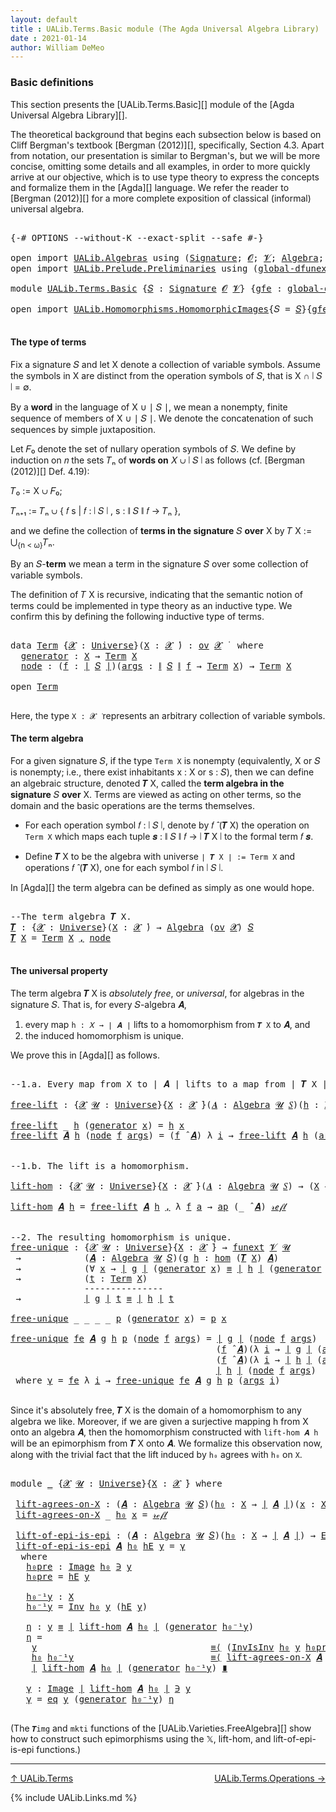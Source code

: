```yaml
---
layout: default
title : UALib.Terms.Basic module (The Agda Universal Algebra Library)
date : 2021-01-14
author: William DeMeo
---
```


### <a id="basic-definitions">Basic definitions</a>

This section presents the [UALib.Terms.Basic][] module of the [Agda Universal Algebra Library][].

The theoretical background that begins each subsection below is based on Cliff Bergman's textbook [Bergman (2012)][], specifically, Section 4.3.  Apart from notation, our presentation is similar to Bergman's, but we will be more concise, omitting some details and all examples, in order to more quickly arrive at our objective, which is to use type theory to express the concepts and formalize them in the [Agda][] language.  We refer the reader to [Bergman (2012)][] for a more complete exposition of classical (informal) universal algebra.

<pre class="Agda">

<a id="845" class="Symbol">{-#</a> <a id="849" class="Keyword">OPTIONS</a> <a id="857" class="Pragma">--without-K</a> <a id="869" class="Pragma">--exact-split</a> <a id="883" class="Pragma">--safe</a> <a id="890" class="Symbol">#-}</a>

<a id="895" class="Keyword">open</a> <a id="900" class="Keyword">import</a> <a id="907" href="UALib.Algebras.html" class="Module">UALib.Algebras</a> <a id="922" class="Keyword">using</a> <a id="928" class="Symbol">(</a><a id="929" href="UALib.Algebras.Signatures.html#1385" class="Function">Signature</a><a id="938" class="Symbol">;</a> <a id="940" href="universes.html#613" class="Generalizable">𝓞</a><a id="941" class="Symbol">;</a> <a id="943" href="universes.html#617" class="Generalizable">𝓥</a><a id="944" class="Symbol">;</a> <a id="946" href="UALib.Algebras.Algebras.html#781" class="Function">Algebra</a><a id="953" class="Symbol">;</a> <a id="955" href="UALib.Algebras.Algebras.html#3482" class="Function Operator">_↠_</a><a id="958" class="Symbol">)</a>
<a id="960" class="Keyword">open</a> <a id="965" class="Keyword">import</a> <a id="972" href="UALib.Prelude.Preliminaries.html" class="Module">UALib.Prelude.Preliminaries</a> <a id="1000" class="Keyword">using</a> <a id="1006" class="Symbol">(</a><a id="1007" href="MGS-Subsingleton-Theorems.html#3468" class="Function">global-dfunext</a><a id="1021" class="Symbol">;</a> <a id="1023" href="universes.html#551" class="Postulate">Universe</a><a id="1031" class="Symbol">;</a> <a id="1033" href="universes.html#758" class="Function Operator">_̇</a><a id="1035" class="Symbol">)</a>

<a id="1038" class="Keyword">module</a> <a id="1045" href="UALib.Terms.Basic.html" class="Module">UALib.Terms.Basic</a> <a id="1063" class="Symbol">{</a><a id="1064" href="UALib.Terms.Basic.html#1064" class="Bound">𝑆</a> <a id="1066" class="Symbol">:</a> <a id="1068" href="UALib.Algebras.Signatures.html#1385" class="Function">Signature</a> <a id="1078" href="universes.html#613" class="Generalizable">𝓞</a> <a id="1080" href="universes.html#617" class="Generalizable">𝓥</a><a id="1081" class="Symbol">}</a> <a id="1083" class="Symbol">{</a><a id="1084" href="UALib.Terms.Basic.html#1084" class="Bound">gfe</a> <a id="1088" class="Symbol">:</a> <a id="1090" href="MGS-Subsingleton-Theorems.html#3468" class="Function">global-dfunext</a><a id="1104" class="Symbol">}</a> <a id="1106" class="Keyword">where</a>

<a id="1113" class="Keyword">open</a> <a id="1118" class="Keyword">import</a> <a id="1125" href="UALib.Homomorphisms.HomomorphicImages.html" class="Module">UALib.Homomorphisms.HomomorphicImages</a><a id="1162" class="Symbol">{</a><a id="1163" class="Argument">𝑆</a> <a id="1165" class="Symbol">=</a> <a id="1167" href="UALib.Terms.Basic.html#1064" class="Bound">𝑆</a><a id="1168" class="Symbol">}{</a><a id="1170" href="UALib.Terms.Basic.html#1084" class="Bound">gfe</a><a id="1173" class="Symbol">}</a> <a id="1175" class="Keyword">hiding</a> <a id="1182" class="Symbol">(</a>Universe<a id="1191" class="Symbol">;</a> _̇<a id="1195" class="Symbol">;</a> Algebra<a id="1204" class="Symbol">)</a> <a id="1206" class="Keyword">public</a>

</pre>

#### <a id="the-type-of-terms">The type of terms</a>

Fix a signature 𝑆 and let X denote a collection of variable symbols. Assume the symbols in X are distinct from the operation symbols of 𝑆, that is X ∩ ∣ 𝑆 ∣ = ∅.

By a **word** in the language of X ∪ ∣ 𝑆 ∣, we mean a nonempty, finite sequence of members of X ∪ ∣ 𝑆 ∣. We denote the concatenation of such sequences by simple juxtaposition.

Let 𝐹₀ denote the set of nullary operation symbols of 𝑆. We define by induction on 𝑛 the sets 𝑇ₙ of **words on** 𝑋 ∪ ∣ 𝑆 ∣ as follows (cf. [Bergman (2012)][] Def. 4.19):

𝑇₀ := X ∪ 𝐹₀;

𝑇ₙ₊₁ := 𝑇ₙ ∪ { 𝑓 s |  𝑓 : ∣ 𝑆 ∣ ,  s : ∥ 𝑆 ∥ 𝑓 → 𝑇ₙ },

and we define the collection of **terms in the signature** 𝑆 **over** X by 𝑇 X := ⋃<sub>{n < ω}</sub>𝑇ₙ.

By an 𝑆-**term** we mean a term in the signature 𝑆 over some collection of variable symbols.

The definition of 𝑇 X is recursive, indicating that the semantic notion of terms could be implemented in type theory as an inductive type. We confirm this by defining the following inductive type of terms.

<pre class="Agda">

<a id="2283" class="Keyword">data</a> <a id="Term"></a><a id="2288" href="UALib.Terms.Basic.html#2288" class="Datatype">Term</a> <a id="2293" class="Symbol">{</a><a id="2294" href="UALib.Terms.Basic.html#2294" class="Bound">𝓧</a> <a id="2296" class="Symbol">:</a> <a id="2298" href="universes.html#551" class="Postulate">Universe</a><a id="2306" class="Symbol">}(</a><a id="2308" href="UALib.Terms.Basic.html#2308" class="Bound">X</a> <a id="2310" class="Symbol">:</a> <a id="2312" href="UALib.Terms.Basic.html#2294" class="Bound">𝓧</a> <a id="2314" href="universes.html#758" class="Function Operator">̇</a><a id="2315" class="Symbol">)</a> <a id="2317" class="Symbol">:</a> <a id="2319" href="UALib.Algebras.Products.html#2040" class="Function">ov</a> <a id="2322" href="UALib.Terms.Basic.html#2294" class="Bound">𝓧</a> <a id="2324" href="universes.html#758" class="Function Operator">̇</a>  <a id="2327" class="Keyword">where</a>
  <a id="Term.generator"></a><a id="2335" href="UALib.Terms.Basic.html#2335" class="InductiveConstructor">generator</a> <a id="2345" class="Symbol">:</a> <a id="2347" href="UALib.Terms.Basic.html#2308" class="Bound">X</a> <a id="2349" class="Symbol">→</a> <a id="2351" href="UALib.Terms.Basic.html#2288" class="Datatype">Term</a> <a id="2356" href="UALib.Terms.Basic.html#2308" class="Bound">X</a>
  <a id="Term.node"></a><a id="2360" href="UALib.Terms.Basic.html#2360" class="InductiveConstructor">node</a> <a id="2365" class="Symbol">:</a> <a id="2367" class="Symbol">(</a><a id="2368" href="UALib.Terms.Basic.html#2368" class="Bound">f</a> <a id="2370" class="Symbol">:</a> <a id="2372" href="UALib.Prelude.Preliminaries.html#11659" class="Function Operator">∣</a> <a id="2374" href="UALib.Terms.Basic.html#1064" class="Bound">𝑆</a> <a id="2376" href="UALib.Prelude.Preliminaries.html#11659" class="Function Operator">∣</a><a id="2377" class="Symbol">)(</a><a id="2379" href="UALib.Terms.Basic.html#2379" class="Bound">args</a> <a id="2384" class="Symbol">:</a> <a id="2386" href="UALib.Prelude.Preliminaries.html#11740" class="Function Operator">∥</a> <a id="2388" href="UALib.Terms.Basic.html#1064" class="Bound">𝑆</a> <a id="2390" href="UALib.Prelude.Preliminaries.html#11740" class="Function Operator">∥</a> <a id="2392" href="UALib.Terms.Basic.html#2368" class="Bound">f</a> <a id="2394" class="Symbol">→</a> <a id="2396" href="UALib.Terms.Basic.html#2288" class="Datatype">Term</a> <a id="2401" href="UALib.Terms.Basic.html#2308" class="Bound">X</a><a id="2402" class="Symbol">)</a> <a id="2404" class="Symbol">→</a> <a id="2406" href="UALib.Terms.Basic.html#2288" class="Datatype">Term</a> <a id="2411" href="UALib.Terms.Basic.html#2308" class="Bound">X</a>

<a id="2414" class="Keyword">open</a> <a id="2419" href="UALib.Terms.Basic.html#2288" class="Module">Term</a>

</pre>

Here, the type `X : 𝓧 ̇` represents an arbitrary collection of variable symbols.

#### <a id="the-term-algebra">The term algebra</a>

For a given signature 𝑆, if the type `Term X` is nonempty (equivalently, X or 𝑆 is nonempty; i.e., there exist inhabitants x : X or s : 𝑆), then we can define an algebraic structure, denoted 𝑻 X, called the **term algebra in the signature** 𝑆 **over** X.  Terms are viewed as acting on other terms, so the domain and the basic operations are the terms themselves.

* For each operation symbol 𝑓 : ∣ 𝑆 ∣, denote by 𝑓 ̂ (𝑻 X) the operation on `Term X` which maps each tuple 𝒔 : ∥ 𝑆 ∥ 𝑓 → ∣ 𝑻 X ∣ to the formal term 𝑓 𝒔.

* Define 𝑻 X to be the algebra with universe `∣ 𝑻 X ∣ := Term X` and operations 𝑓 ̂ (𝑻 X), one for each symbol 𝑓 in ∣ 𝑆 ∣.

In [Agda][] the term algebra can be defined as simply as one would hope.

<pre class="Agda">

<a id="3302" class="Comment">--The term algebra 𝑻 X.</a>
<a id="𝑻"></a><a id="3326" href="UALib.Terms.Basic.html#3326" class="Function">𝑻</a> <a id="3328" class="Symbol">:</a> <a id="3330" class="Symbol">{</a><a id="3331" href="UALib.Terms.Basic.html#3331" class="Bound">𝓧</a> <a id="3333" class="Symbol">:</a> <a id="3335" href="universes.html#551" class="Postulate">Universe</a><a id="3343" class="Symbol">}(</a><a id="3345" href="UALib.Terms.Basic.html#3345" class="Bound">X</a> <a id="3347" class="Symbol">:</a> <a id="3349" href="UALib.Terms.Basic.html#3331" class="Bound">𝓧</a> <a id="3351" href="universes.html#758" class="Function Operator">̇</a><a id="3352" class="Symbol">)</a> <a id="3354" class="Symbol">→</a> <a id="3356" href="UALib.Algebras.Algebras.html#781" class="Function">Algebra</a> <a id="3364" class="Symbol">(</a><a id="3365" href="UALib.Algebras.Products.html#2040" class="Function">ov</a> <a id="3368" href="UALib.Terms.Basic.html#3331" class="Bound">𝓧</a><a id="3369" class="Symbol">)</a> <a id="3371" href="UALib.Terms.Basic.html#1064" class="Bound">𝑆</a>
<a id="3373" href="UALib.Terms.Basic.html#3326" class="Function">𝑻</a> <a id="3375" href="UALib.Terms.Basic.html#3375" class="Bound">X</a> <a id="3377" class="Symbol">=</a> <a id="3379" href="UALib.Terms.Basic.html#2288" class="Datatype">Term</a> <a id="3384" href="UALib.Terms.Basic.html#3375" class="Bound">X</a> <a id="3386" href="UALib.Prelude.Preliminaries.html#5665" class="InductiveConstructor Operator">,</a> <a id="3388" href="UALib.Terms.Basic.html#2360" class="InductiveConstructor">node</a>

</pre>



#### <a id="the-universal-property">The universal property</a>

The term algebra 𝑻 X is *absolutely free*, or *universal*, for algebras in the signature 𝑆. That is, for every 𝑆-algebra 𝑨,

1.  every map `h : 𝑋 → ∣ 𝑨 ∣` lifts to a homomorphism from `𝑻 X` to 𝑨, and
2.  the induced homomorphism is unique.

We prove this in [Agda][] as follows.

<pre class="Agda">

<a id="3766" class="Comment">--1.a. Every map from X to ∣ 𝑨 ∣ lifts to a map from ∣ 𝑻 X ∣ to ∣ 𝑨 ∣.</a>

<a id="free-lift"></a><a id="3838" href="UALib.Terms.Basic.html#3838" class="Function">free-lift</a> <a id="3848" class="Symbol">:</a> <a id="3850" class="Symbol">{</a><a id="3851" href="UALib.Terms.Basic.html#3851" class="Bound">𝓧</a> <a id="3853" href="UALib.Terms.Basic.html#3853" class="Bound">𝓤</a> <a id="3855" class="Symbol">:</a> <a id="3857" href="universes.html#551" class="Postulate">Universe</a><a id="3865" class="Symbol">}{</a><a id="3867" href="UALib.Terms.Basic.html#3867" class="Bound">X</a> <a id="3869" class="Symbol">:</a> <a id="3871" href="UALib.Terms.Basic.html#3851" class="Bound">𝓧</a> <a id="3873" href="universes.html#758" class="Function Operator">̇</a><a id="3874" class="Symbol">}(</a><a id="3876" href="UALib.Terms.Basic.html#3876" class="Bound">𝑨</a> <a id="3878" class="Symbol">:</a> <a id="3880" href="UALib.Algebras.Algebras.html#781" class="Function">Algebra</a> <a id="3888" href="UALib.Terms.Basic.html#3853" class="Bound">𝓤</a> <a id="3890" href="UALib.Terms.Basic.html#1064" class="Bound">𝑆</a><a id="3891" class="Symbol">)(</a><a id="3893" href="UALib.Terms.Basic.html#3893" class="Bound">h</a> <a id="3895" class="Symbol">:</a> <a id="3897" href="UALib.Terms.Basic.html#3867" class="Bound">X</a> <a id="3899" class="Symbol">→</a> <a id="3901" href="UALib.Prelude.Preliminaries.html#11659" class="Function Operator">∣</a> <a id="3903" href="UALib.Terms.Basic.html#3876" class="Bound">𝑨</a> <a id="3905" href="UALib.Prelude.Preliminaries.html#11659" class="Function Operator">∣</a><a id="3906" class="Symbol">)</a> <a id="3908" class="Symbol">→</a> <a id="3910" href="UALib.Prelude.Preliminaries.html#11659" class="Function Operator">∣</a> <a id="3912" href="UALib.Terms.Basic.html#3326" class="Function">𝑻</a> <a id="3914" href="UALib.Terms.Basic.html#3867" class="Bound">X</a> <a id="3916" href="UALib.Prelude.Preliminaries.html#11659" class="Function Operator">∣</a> <a id="3918" class="Symbol">→</a> <a id="3920" href="UALib.Prelude.Preliminaries.html#11659" class="Function Operator">∣</a> <a id="3922" href="UALib.Terms.Basic.html#3876" class="Bound">𝑨</a> <a id="3924" href="UALib.Prelude.Preliminaries.html#11659" class="Function Operator">∣</a>

<a id="3927" href="UALib.Terms.Basic.html#3838" class="Function">free-lift</a> <a id="3937" class="Symbol">_</a> <a id="3939" href="UALib.Terms.Basic.html#3939" class="Bound">h</a> <a id="3941" class="Symbol">(</a><a id="3942" href="UALib.Terms.Basic.html#2335" class="InductiveConstructor">generator</a> <a id="3952" href="UALib.Terms.Basic.html#3952" class="Bound">x</a><a id="3953" class="Symbol">)</a> <a id="3955" class="Symbol">=</a> <a id="3957" href="UALib.Terms.Basic.html#3939" class="Bound">h</a> <a id="3959" href="UALib.Terms.Basic.html#3952" class="Bound">x</a>
<a id="3961" href="UALib.Terms.Basic.html#3838" class="Function">free-lift</a> <a id="3971" href="UALib.Terms.Basic.html#3971" class="Bound">𝑨</a> <a id="3973" href="UALib.Terms.Basic.html#3973" class="Bound">h</a> <a id="3975" class="Symbol">(</a><a id="3976" href="UALib.Terms.Basic.html#2360" class="InductiveConstructor">node</a> <a id="3981" href="UALib.Terms.Basic.html#3981" class="Bound">f</a> <a id="3983" href="UALib.Terms.Basic.html#3983" class="Bound">args</a><a id="3987" class="Symbol">)</a> <a id="3989" class="Symbol">=</a> <a id="3991" class="Symbol">(</a><a id="3992" href="UALib.Terms.Basic.html#3981" class="Bound">f</a> <a id="3994" href="UALib.Algebras.Algebras.html#2931" class="Function Operator">̂</a> <a id="3996" href="UALib.Terms.Basic.html#3971" class="Bound">𝑨</a><a id="3997" class="Symbol">)</a> <a id="3999" class="Symbol">λ</a> <a id="4001" href="UALib.Terms.Basic.html#4001" class="Bound">i</a> <a id="4003" class="Symbol">→</a> <a id="4005" href="UALib.Terms.Basic.html#3838" class="Function">free-lift</a> <a id="4015" href="UALib.Terms.Basic.html#3971" class="Bound">𝑨</a> <a id="4017" href="UALib.Terms.Basic.html#3973" class="Bound">h</a> <a id="4019" class="Symbol">(</a><a id="4020" href="UALib.Terms.Basic.html#3983" class="Bound">args</a> <a id="4025" href="UALib.Terms.Basic.html#4001" class="Bound">i</a><a id="4026" class="Symbol">)</a>


<a id="4030" class="Comment">--1.b. The lift is a homomorphism.</a>

<a id="lift-hom"></a><a id="4066" href="UALib.Terms.Basic.html#4066" class="Function">lift-hom</a> <a id="4075" class="Symbol">:</a> <a id="4077" class="Symbol">{</a><a id="4078" href="UALib.Terms.Basic.html#4078" class="Bound">𝓧</a> <a id="4080" href="UALib.Terms.Basic.html#4080" class="Bound">𝓤</a> <a id="4082" class="Symbol">:</a> <a id="4084" href="universes.html#551" class="Postulate">Universe</a><a id="4092" class="Symbol">}{</a><a id="4094" href="UALib.Terms.Basic.html#4094" class="Bound">X</a> <a id="4096" class="Symbol">:</a> <a id="4098" href="UALib.Terms.Basic.html#4078" class="Bound">𝓧</a> <a id="4100" href="universes.html#758" class="Function Operator">̇</a><a id="4101" class="Symbol">}(</a><a id="4103" href="UALib.Terms.Basic.html#4103" class="Bound">𝑨</a> <a id="4105" class="Symbol">:</a> <a id="4107" href="UALib.Algebras.Algebras.html#781" class="Function">Algebra</a> <a id="4115" href="UALib.Terms.Basic.html#4080" class="Bound">𝓤</a> <a id="4117" href="UALib.Terms.Basic.html#1064" class="Bound">𝑆</a><a id="4118" class="Symbol">)</a> <a id="4120" class="Symbol">→</a> <a id="4122" class="Symbol">(</a><a id="4123" href="UALib.Terms.Basic.html#4094" class="Bound">X</a> <a id="4125" class="Symbol">→</a> <a id="4127" href="UALib.Prelude.Preliminaries.html#11659" class="Function Operator">∣</a> <a id="4129" href="UALib.Terms.Basic.html#4103" class="Bound">𝑨</a> <a id="4131" href="UALib.Prelude.Preliminaries.html#11659" class="Function Operator">∣</a><a id="4132" class="Symbol">)</a> <a id="4134" class="Symbol">→</a> <a id="4136" href="UALib.Homomorphisms.Basic.html#1984" class="Function">hom</a> <a id="4140" class="Symbol">(</a><a id="4141" href="UALib.Terms.Basic.html#3326" class="Function">𝑻</a> <a id="4143" href="UALib.Terms.Basic.html#4094" class="Bound">X</a><a id="4144" class="Symbol">)</a> <a id="4146" href="UALib.Terms.Basic.html#4103" class="Bound">𝑨</a>

<a id="4149" href="UALib.Terms.Basic.html#4066" class="Function">lift-hom</a> <a id="4158" href="UALib.Terms.Basic.html#4158" class="Bound">𝑨</a> <a id="4160" href="UALib.Terms.Basic.html#4160" class="Bound">h</a> <a id="4162" class="Symbol">=</a> <a id="4164" href="UALib.Terms.Basic.html#3838" class="Function">free-lift</a> <a id="4174" href="UALib.Terms.Basic.html#4158" class="Bound">𝑨</a> <a id="4176" href="UALib.Terms.Basic.html#4160" class="Bound">h</a> <a id="4178" href="UALib.Prelude.Preliminaries.html#5665" class="InductiveConstructor Operator">,</a> <a id="4180" class="Symbol">λ</a> <a id="4182" href="UALib.Terms.Basic.html#4182" class="Bound">f</a> <a id="4184" href="UALib.Terms.Basic.html#4184" class="Bound">a</a> <a id="4186" class="Symbol">→</a> <a id="4188" href="MGS-MLTT.html#6613" class="Function">ap</a> <a id="4191" class="Symbol">(_</a> <a id="4194" href="UALib.Algebras.Algebras.html#2931" class="Function Operator">̂</a> <a id="4196" href="UALib.Terms.Basic.html#4158" class="Bound">𝑨</a><a id="4197" class="Symbol">)</a> <a id="4199" href="UALib.Prelude.Preliminaries.html#5570" class="InductiveConstructor">𝓇ℯ𝒻𝓁</a>


<a id="4206" class="Comment">--2. The resulting homomorphism is unique.</a>
<a id="free-unique"></a><a id="4249" href="UALib.Terms.Basic.html#4249" class="Function">free-unique</a> <a id="4261" class="Symbol">:</a> <a id="4263" class="Symbol">{</a><a id="4264" href="UALib.Terms.Basic.html#4264" class="Bound">𝓧</a> <a id="4266" href="UALib.Terms.Basic.html#4266" class="Bound">𝓤</a> <a id="4268" class="Symbol">:</a> <a id="4270" href="universes.html#551" class="Postulate">Universe</a><a id="4278" class="Symbol">}{</a><a id="4280" href="UALib.Terms.Basic.html#4280" class="Bound">X</a> <a id="4282" class="Symbol">:</a> <a id="4284" href="UALib.Terms.Basic.html#4264" class="Bound">𝓧</a> <a id="4286" href="universes.html#758" class="Function Operator">̇</a><a id="4287" class="Symbol">}</a> <a id="4289" class="Symbol">→</a> <a id="4291" href="MGS-FunExt-from-Univalence.html#393" class="Function">funext</a> <a id="4298" href="UALib.Terms.Basic.html#1080" class="Bound">𝓥</a> <a id="4300" href="UALib.Terms.Basic.html#4266" class="Bound">𝓤</a>
 <a id="4303" class="Symbol">→</a>            <a id="4316" class="Symbol">(</a><a id="4317" href="UALib.Terms.Basic.html#4317" class="Bound">𝑨</a> <a id="4319" class="Symbol">:</a> <a id="4321" href="UALib.Algebras.Algebras.html#781" class="Function">Algebra</a> <a id="4329" href="UALib.Terms.Basic.html#4266" class="Bound">𝓤</a> <a id="4331" href="UALib.Terms.Basic.html#1064" class="Bound">𝑆</a><a id="4332" class="Symbol">)(</a><a id="4334" href="UALib.Terms.Basic.html#4334" class="Bound">g</a> <a id="4336" href="UALib.Terms.Basic.html#4336" class="Bound">h</a> <a id="4338" class="Symbol">:</a> <a id="4340" href="UALib.Homomorphisms.Basic.html#1984" class="Function">hom</a> <a id="4344" class="Symbol">(</a><a id="4345" href="UALib.Terms.Basic.html#3326" class="Function">𝑻</a> <a id="4347" href="UALib.Terms.Basic.html#4280" class="Bound">X</a><a id="4348" class="Symbol">)</a> <a id="4350" href="UALib.Terms.Basic.html#4317" class="Bound">𝑨</a><a id="4351" class="Symbol">)</a>
 <a id="4354" class="Symbol">→</a>            <a id="4367" class="Symbol">(∀</a> <a id="4370" href="UALib.Terms.Basic.html#4370" class="Bound">x</a> <a id="4372" class="Symbol">→</a> <a id="4374" href="UALib.Prelude.Preliminaries.html#11659" class="Function Operator">∣</a> <a id="4376" href="UALib.Terms.Basic.html#4334" class="Bound">g</a> <a id="4378" href="UALib.Prelude.Preliminaries.html#11659" class="Function Operator">∣</a> <a id="4380" class="Symbol">(</a><a id="4381" href="UALib.Terms.Basic.html#2335" class="InductiveConstructor">generator</a> <a id="4391" href="UALib.Terms.Basic.html#4370" class="Bound">x</a><a id="4392" class="Symbol">)</a> <a id="4394" href="UALib.Prelude.Preliminaries.html#5556" class="Datatype Operator">≡</a> <a id="4396" href="UALib.Prelude.Preliminaries.html#11659" class="Function Operator">∣</a> <a id="4398" href="UALib.Terms.Basic.html#4336" class="Bound">h</a> <a id="4400" href="UALib.Prelude.Preliminaries.html#11659" class="Function Operator">∣</a> <a id="4402" class="Symbol">(</a><a id="4403" href="UALib.Terms.Basic.html#2335" class="InductiveConstructor">generator</a> <a id="4413" href="UALib.Terms.Basic.html#4370" class="Bound">x</a><a id="4414" class="Symbol">))</a>
 <a id="4418" class="Symbol">→</a>            <a id="4431" class="Symbol">(</a><a id="4432" href="UALib.Terms.Basic.html#4432" class="Bound">t</a> <a id="4434" class="Symbol">:</a> <a id="4436" href="UALib.Terms.Basic.html#2288" class="Datatype">Term</a> <a id="4441" href="UALib.Terms.Basic.html#4280" class="Bound">X</a><a id="4442" class="Symbol">)</a>
              <a id="4458" class="Comment">---------------</a>
 <a id="4475" class="Symbol">→</a>            <a id="4488" href="UALib.Prelude.Preliminaries.html#11659" class="Function Operator">∣</a> <a id="4490" href="UALib.Terms.Basic.html#4334" class="Bound">g</a> <a id="4492" href="UALib.Prelude.Preliminaries.html#11659" class="Function Operator">∣</a> <a id="4494" href="UALib.Terms.Basic.html#4432" class="Bound">t</a> <a id="4496" href="UALib.Prelude.Preliminaries.html#5556" class="Datatype Operator">≡</a> <a id="4498" href="UALib.Prelude.Preliminaries.html#11659" class="Function Operator">∣</a> <a id="4500" href="UALib.Terms.Basic.html#4336" class="Bound">h</a> <a id="4502" href="UALib.Prelude.Preliminaries.html#11659" class="Function Operator">∣</a> <a id="4504" href="UALib.Terms.Basic.html#4432" class="Bound">t</a>

<a id="4507" href="UALib.Terms.Basic.html#4249" class="Function">free-unique</a> <a id="4519" class="Symbol">_</a> <a id="4521" class="Symbol">_</a> <a id="4523" class="Symbol">_</a> <a id="4525" class="Symbol">_</a> <a id="4527" href="UALib.Terms.Basic.html#4527" class="Bound">p</a> <a id="4529" class="Symbol">(</a><a id="4530" href="UALib.Terms.Basic.html#2335" class="InductiveConstructor">generator</a> <a id="4540" href="UALib.Terms.Basic.html#4540" class="Bound">x</a><a id="4541" class="Symbol">)</a> <a id="4543" class="Symbol">=</a> <a id="4545" href="UALib.Terms.Basic.html#4527" class="Bound">p</a> <a id="4547" href="UALib.Terms.Basic.html#4540" class="Bound">x</a>

<a id="4550" href="UALib.Terms.Basic.html#4249" class="Function">free-unique</a> <a id="4562" href="UALib.Terms.Basic.html#4562" class="Bound">fe</a> <a id="4565" href="UALib.Terms.Basic.html#4565" class="Bound">𝑨</a> <a id="4567" href="UALib.Terms.Basic.html#4567" class="Bound">g</a> <a id="4569" href="UALib.Terms.Basic.html#4569" class="Bound">h</a> <a id="4571" href="UALib.Terms.Basic.html#4571" class="Bound">p</a> <a id="4573" class="Symbol">(</a><a id="4574" href="UALib.Terms.Basic.html#2360" class="InductiveConstructor">node</a> <a id="4579" href="UALib.Terms.Basic.html#4579" class="Bound">f</a> <a id="4581" href="UALib.Terms.Basic.html#4581" class="Bound">args</a><a id="4585" class="Symbol">)</a> <a id="4587" class="Symbol">=</a> <a id="4589" href="UALib.Prelude.Preliminaries.html#11659" class="Function Operator">∣</a> <a id="4591" href="UALib.Terms.Basic.html#4567" class="Bound">g</a> <a id="4593" href="UALib.Prelude.Preliminaries.html#11659" class="Function Operator">∣</a> <a id="4595" class="Symbol">(</a><a id="4596" href="UALib.Terms.Basic.html#2360" class="InductiveConstructor">node</a> <a id="4601" href="UALib.Terms.Basic.html#4579" class="Bound">f</a> <a id="4603" href="UALib.Terms.Basic.html#4581" class="Bound">args</a><a id="4607" class="Symbol">)</a>            <a id="4620" href="MGS-MLTT.html#5997" class="Function Operator">≡⟨</a> <a id="4623" href="UALib.Prelude.Preliminaries.html#11740" class="Function Operator">∥</a> <a id="4625" href="UALib.Terms.Basic.html#4567" class="Bound">g</a> <a id="4627" href="UALib.Prelude.Preliminaries.html#11740" class="Function Operator">∥</a> <a id="4629" href="UALib.Terms.Basic.html#4579" class="Bound">f</a> <a id="4631" href="UALib.Terms.Basic.html#4581" class="Bound">args</a> <a id="4636" href="MGS-MLTT.html#5997" class="Function Operator">⟩</a>
                                       <a id="4677" class="Symbol">(</a><a id="4678" href="UALib.Terms.Basic.html#4579" class="Bound">f</a> <a id="4680" href="UALib.Algebras.Algebras.html#2931" class="Function Operator">̂</a> <a id="4682" href="UALib.Terms.Basic.html#4565" class="Bound">𝑨</a><a id="4683" class="Symbol">)(λ</a> <a id="4687" href="UALib.Terms.Basic.html#4687" class="Bound">i</a> <a id="4689" class="Symbol">→</a> <a id="4691" href="UALib.Prelude.Preliminaries.html#11659" class="Function Operator">∣</a> <a id="4693" href="UALib.Terms.Basic.html#4567" class="Bound">g</a> <a id="4695" href="UALib.Prelude.Preliminaries.html#11659" class="Function Operator">∣</a> <a id="4697" class="Symbol">(</a><a id="4698" href="UALib.Terms.Basic.html#4581" class="Bound">args</a> <a id="4703" href="UALib.Terms.Basic.html#4687" class="Bound">i</a><a id="4704" class="Symbol">))</a>  <a id="4708" href="MGS-MLTT.html#5997" class="Function Operator">≡⟨</a> <a id="4711" href="MGS-MLTT.html#6613" class="Function">ap</a> <a id="4714" class="Symbol">(_</a> <a id="4717" href="UALib.Algebras.Algebras.html#2931" class="Function Operator">̂</a> <a id="4719" href="UALib.Terms.Basic.html#4565" class="Bound">𝑨</a><a id="4720" class="Symbol">)</a> <a id="4722" href="UALib.Terms.Basic.html#4898" class="Function">γ</a> <a id="4724" href="MGS-MLTT.html#5997" class="Function Operator">⟩</a>
                                       <a id="4765" class="Symbol">(</a><a id="4766" href="UALib.Terms.Basic.html#4579" class="Bound">f</a> <a id="4768" href="UALib.Algebras.Algebras.html#2931" class="Function Operator">̂</a> <a id="4770" href="UALib.Terms.Basic.html#4565" class="Bound">𝑨</a><a id="4771" class="Symbol">)(λ</a> <a id="4775" href="UALib.Terms.Basic.html#4775" class="Bound">i</a> <a id="4777" class="Symbol">→</a> <a id="4779" href="UALib.Prelude.Preliminaries.html#11659" class="Function Operator">∣</a> <a id="4781" href="UALib.Terms.Basic.html#4569" class="Bound">h</a> <a id="4783" href="UALib.Prelude.Preliminaries.html#11659" class="Function Operator">∣</a> <a id="4785" class="Symbol">(</a><a id="4786" href="UALib.Terms.Basic.html#4581" class="Bound">args</a> <a id="4791" href="UALib.Terms.Basic.html#4775" class="Bound">i</a><a id="4792" class="Symbol">))</a>  <a id="4796" href="MGS-MLTT.html#5997" class="Function Operator">≡⟨</a> <a id="4799" class="Symbol">(</a><a id="4800" href="UALib.Prelude.Preliminaries.html#11740" class="Function Operator">∥</a> <a id="4802" href="UALib.Terms.Basic.html#4569" class="Bound">h</a> <a id="4804" href="UALib.Prelude.Preliminaries.html#11740" class="Function Operator">∥</a> <a id="4806" href="UALib.Terms.Basic.html#4579" class="Bound">f</a> <a id="4808" href="UALib.Terms.Basic.html#4581" class="Bound">args</a><a id="4812" class="Symbol">)</a><a id="4813" href="MGS-MLTT.html#6125" class="Function Operator">⁻¹</a> <a id="4816" href="MGS-MLTT.html#5997" class="Function Operator">⟩</a>
                                       <a id="4857" href="UALib.Prelude.Preliminaries.html#11659" class="Function Operator">∣</a> <a id="4859" href="UALib.Terms.Basic.html#4569" class="Bound">h</a> <a id="4861" href="UALib.Prelude.Preliminaries.html#11659" class="Function Operator">∣</a> <a id="4863" class="Symbol">(</a><a id="4864" href="UALib.Terms.Basic.html#2360" class="InductiveConstructor">node</a> <a id="4869" href="UALib.Terms.Basic.html#4579" class="Bound">f</a> <a id="4871" href="UALib.Terms.Basic.html#4581" class="Bound">args</a><a id="4875" class="Symbol">)</a>             <a id="4889" href="MGS-MLTT.html#6079" class="Function Operator">∎</a>
 <a id="4892" class="Keyword">where</a> <a id="4898" href="UALib.Terms.Basic.html#4898" class="Function">γ</a> <a id="4900" class="Symbol">=</a> <a id="4902" href="UALib.Terms.Basic.html#4562" class="Bound">fe</a> <a id="4905" class="Symbol">λ</a> <a id="4907" href="UALib.Terms.Basic.html#4907" class="Bound">i</a> <a id="4909" class="Symbol">→</a> <a id="4911" href="UALib.Terms.Basic.html#4249" class="Function">free-unique</a> <a id="4923" href="UALib.Terms.Basic.html#4562" class="Bound">fe</a> <a id="4926" href="UALib.Terms.Basic.html#4565" class="Bound">𝑨</a> <a id="4928" href="UALib.Terms.Basic.html#4567" class="Bound">g</a> <a id="4930" href="UALib.Terms.Basic.html#4569" class="Bound">h</a> <a id="4932" href="UALib.Terms.Basic.html#4571" class="Bound">p</a> <a id="4934" class="Symbol">(</a><a id="4935" href="UALib.Terms.Basic.html#4581" class="Bound">args</a> <a id="4940" href="UALib.Terms.Basic.html#4907" class="Bound">i</a><a id="4941" class="Symbol">)</a>

</pre>

Since it's absolutely free, 𝑻 X is the domain of a homomorphism to any algebra we like. Moreover, if we are given a surjective mapping h from X onto an algebra 𝑨, then the homomorphism constructed with `lift-hom 𝑨 h` will be an epimorphism from 𝑻 X onto 𝑨.  We formalize this observation now, along with the trivial fact that the lift induced by `h₀` agrees with `h₀` on `X`.

<pre class="Agda">

<a id="5347" class="Keyword">module</a> <a id="5354" href="UALib.Terms.Basic.html#5354" class="Module">_</a> <a id="5356" class="Symbol">{</a><a id="5357" href="UALib.Terms.Basic.html#5357" class="Bound">𝓧</a> <a id="5359" href="UALib.Terms.Basic.html#5359" class="Bound">𝓤</a> <a id="5361" class="Symbol">:</a> <a id="5363" href="universes.html#551" class="Postulate">Universe</a><a id="5371" class="Symbol">}{</a><a id="5373" href="UALib.Terms.Basic.html#5373" class="Bound">X</a> <a id="5375" class="Symbol">:</a> <a id="5377" href="UALib.Terms.Basic.html#5357" class="Bound">𝓧</a> <a id="5379" href="universes.html#758" class="Function Operator">̇</a><a id="5380" class="Symbol">}</a> <a id="5382" class="Keyword">where</a>

 <a id="5390" href="UALib.Terms.Basic.html#5390" class="Function">lift-agrees-on-X</a> <a id="5407" class="Symbol">:</a> <a id="5409" class="Symbol">(</a><a id="5410" href="UALib.Terms.Basic.html#5410" class="Bound">𝑨</a> <a id="5412" class="Symbol">:</a> <a id="5414" href="UALib.Algebras.Algebras.html#781" class="Function">Algebra</a> <a id="5422" href="UALib.Terms.Basic.html#5359" class="Bound">𝓤</a> <a id="5424" href="UALib.Terms.Basic.html#1064" class="Bound">𝑆</a><a id="5425" class="Symbol">)(</a><a id="5427" href="UALib.Terms.Basic.html#5427" class="Bound">h₀</a> <a id="5430" class="Symbol">:</a> <a id="5432" href="UALib.Terms.Basic.html#5373" class="Bound">X</a> <a id="5434" class="Symbol">→</a> <a id="5436" href="UALib.Prelude.Preliminaries.html#11659" class="Function Operator">∣</a> <a id="5438" href="UALib.Terms.Basic.html#5410" class="Bound">𝑨</a> <a id="5440" href="UALib.Prelude.Preliminaries.html#11659" class="Function Operator">∣</a><a id="5441" class="Symbol">)(</a><a id="5443" href="UALib.Terms.Basic.html#5443" class="Bound">x</a> <a id="5445" class="Symbol">:</a> <a id="5447" href="UALib.Terms.Basic.html#5373" class="Bound">X</a><a id="5448" class="Symbol">)</a> <a id="5450" class="Symbol">→</a> <a id="5452" href="UALib.Terms.Basic.html#5427" class="Bound">h₀</a> <a id="5455" href="UALib.Terms.Basic.html#5443" class="Bound">x</a> <a id="5457" href="UALib.Prelude.Preliminaries.html#5556" class="Datatype Operator">≡</a> <a id="5459" href="UALib.Prelude.Preliminaries.html#11659" class="Function Operator">∣</a> <a id="5461" href="UALib.Terms.Basic.html#4066" class="Function">lift-hom</a> <a id="5470" href="UALib.Terms.Basic.html#5410" class="Bound">𝑨</a> <a id="5472" href="UALib.Terms.Basic.html#5427" class="Bound">h₀</a> <a id="5475" href="UALib.Prelude.Preliminaries.html#11659" class="Function Operator">∣</a> <a id="5477" class="Symbol">(</a><a id="5478" href="UALib.Terms.Basic.html#2335" class="InductiveConstructor">generator</a> <a id="5488" href="UALib.Terms.Basic.html#5443" class="Bound">x</a><a id="5489" class="Symbol">)</a>
 <a id="5492" href="UALib.Terms.Basic.html#5390" class="Function">lift-agrees-on-X</a> <a id="5509" class="Symbol">_</a> <a id="5511" href="UALib.Terms.Basic.html#5511" class="Bound">h₀</a> <a id="5514" href="UALib.Terms.Basic.html#5514" class="Bound">x</a> <a id="5516" class="Symbol">=</a> <a id="5518" href="UALib.Prelude.Preliminaries.html#5570" class="InductiveConstructor">𝓇ℯ𝒻𝓁</a>

 <a id="5525" href="UALib.Terms.Basic.html#5525" class="Function">lift-of-epi-is-epi</a> <a id="5544" class="Symbol">:</a> <a id="5546" class="Symbol">(</a><a id="5547" href="UALib.Terms.Basic.html#5547" class="Bound">𝑨</a> <a id="5549" class="Symbol">:</a> <a id="5551" href="UALib.Algebras.Algebras.html#781" class="Function">Algebra</a> <a id="5559" href="UALib.Terms.Basic.html#5359" class="Bound">𝓤</a> <a id="5561" href="UALib.Terms.Basic.html#1064" class="Bound">𝑆</a><a id="5562" class="Symbol">)(</a><a id="5564" href="UALib.Terms.Basic.html#5564" class="Bound">h₀</a> <a id="5567" class="Symbol">:</a> <a id="5569" href="UALib.Terms.Basic.html#5373" class="Bound">X</a> <a id="5571" class="Symbol">→</a> <a id="5573" href="UALib.Prelude.Preliminaries.html#11659" class="Function Operator">∣</a> <a id="5575" href="UALib.Terms.Basic.html#5547" class="Bound">𝑨</a> <a id="5577" href="UALib.Prelude.Preliminaries.html#11659" class="Function Operator">∣</a><a id="5578" class="Symbol">)</a> <a id="5580" class="Symbol">→</a> <a id="5582" href="UALib.Prelude.Inverses.html#2353" class="Function">Epic</a> <a id="5587" href="UALib.Terms.Basic.html#5564" class="Bound">h₀</a> <a id="5590" class="Symbol">→</a> <a id="5592" href="UALib.Prelude.Inverses.html#2353" class="Function">Epic</a> <a id="5597" href="UALib.Prelude.Preliminaries.html#11659" class="Function Operator">∣</a> <a id="5599" href="UALib.Terms.Basic.html#4066" class="Function">lift-hom</a> <a id="5608" href="UALib.Terms.Basic.html#5547" class="Bound">𝑨</a> <a id="5610" href="UALib.Terms.Basic.html#5564" class="Bound">h₀</a> <a id="5613" href="UALib.Prelude.Preliminaries.html#11659" class="Function Operator">∣</a>
 <a id="5616" href="UALib.Terms.Basic.html#5525" class="Function">lift-of-epi-is-epi</a> <a id="5635" href="UALib.Terms.Basic.html#5635" class="Bound">𝑨</a> <a id="5637" href="UALib.Terms.Basic.html#5637" class="Bound">h₀</a> <a id="5640" href="UALib.Terms.Basic.html#5640" class="Bound">hE</a> <a id="5643" href="UALib.Terms.Basic.html#5643" class="Bound">y</a> <a id="5645" class="Symbol">=</a> <a id="5647" href="UALib.Terms.Basic.html#5977" class="Function">γ</a>
  <a id="5651" class="Keyword">where</a>
   <a id="5660" href="UALib.Terms.Basic.html#5660" class="Function">h₀pre</a> <a id="5666" class="Symbol">:</a> <a id="5668" href="UALib.Prelude.Inverses.html#788" class="Datatype Operator">Image</a> <a id="5674" href="UALib.Terms.Basic.html#5637" class="Bound">h₀</a> <a id="5677" href="UALib.Prelude.Inverses.html#788" class="Datatype Operator">∋</a> <a id="5679" href="UALib.Terms.Basic.html#5643" class="Bound">y</a>
   <a id="5684" href="UALib.Terms.Basic.html#5660" class="Function">h₀pre</a> <a id="5690" class="Symbol">=</a> <a id="5692" href="UALib.Terms.Basic.html#5640" class="Bound">hE</a> <a id="5695" href="UALib.Terms.Basic.html#5643" class="Bound">y</a>

   <a id="5701" href="UALib.Terms.Basic.html#5701" class="Function">h₀⁻¹y</a> <a id="5707" class="Symbol">:</a> <a id="5709" href="UALib.Terms.Basic.html#5373" class="Bound">X</a>
   <a id="5714" href="UALib.Terms.Basic.html#5701" class="Function">h₀⁻¹y</a> <a id="5720" class="Symbol">=</a> <a id="5722" href="UALib.Prelude.Inverses.html#1667" class="Function">Inv</a> <a id="5726" href="UALib.Terms.Basic.html#5637" class="Bound">h₀</a> <a id="5729" href="UALib.Terms.Basic.html#5643" class="Bound">y</a> <a id="5731" class="Symbol">(</a><a id="5732" href="UALib.Terms.Basic.html#5640" class="Bound">hE</a> <a id="5735" href="UALib.Terms.Basic.html#5643" class="Bound">y</a><a id="5736" class="Symbol">)</a>

   <a id="5742" href="UALib.Terms.Basic.html#5742" class="Function">η</a> <a id="5744" class="Symbol">:</a> <a id="5746" href="UALib.Terms.Basic.html#5643" class="Bound">y</a> <a id="5748" href="UALib.Prelude.Preliminaries.html#5556" class="Datatype Operator">≡</a> <a id="5750" href="UALib.Prelude.Preliminaries.html#11659" class="Function Operator">∣</a> <a id="5752" href="UALib.Terms.Basic.html#4066" class="Function">lift-hom</a> <a id="5761" href="UALib.Terms.Basic.html#5635" class="Bound">𝑨</a> <a id="5763" href="UALib.Terms.Basic.html#5637" class="Bound">h₀</a> <a id="5766" href="UALib.Prelude.Preliminaries.html#11659" class="Function Operator">∣</a> <a id="5768" class="Symbol">(</a><a id="5769" href="UALib.Terms.Basic.html#2335" class="InductiveConstructor">generator</a> <a id="5779" href="UALib.Terms.Basic.html#5701" class="Function">h₀⁻¹y</a><a id="5784" class="Symbol">)</a>
   <a id="5789" href="UALib.Terms.Basic.html#5742" class="Function">η</a> <a id="5791" class="Symbol">=</a>
    <a id="5797" href="UALib.Terms.Basic.html#5643" class="Bound">y</a>                                 <a id="5831" href="MGS-MLTT.html#5997" class="Function Operator">≡⟨</a> <a id="5834" class="Symbol">(</a><a id="5835" href="UALib.Prelude.Inverses.html#1886" class="Function">InvIsInv</a> <a id="5844" href="UALib.Terms.Basic.html#5637" class="Bound">h₀</a> <a id="5847" href="UALib.Terms.Basic.html#5643" class="Bound">y</a> <a id="5849" href="UALib.Terms.Basic.html#5660" class="Function">h₀pre</a><a id="5854" class="Symbol">)</a><a id="5855" href="MGS-MLTT.html#6125" class="Function Operator">⁻¹</a> <a id="5858" href="MGS-MLTT.html#5997" class="Function Operator">⟩</a>
    <a id="5864" href="UALib.Terms.Basic.html#5637" class="Bound">h₀</a> <a id="5867" href="UALib.Terms.Basic.html#5701" class="Function">h₀⁻¹y</a>                          <a id="5898" href="MGS-MLTT.html#5997" class="Function Operator">≡⟨</a> <a id="5901" href="UALib.Terms.Basic.html#5390" class="Function">lift-agrees-on-X</a> <a id="5918" href="UALib.Terms.Basic.html#5635" class="Bound">𝑨</a> <a id="5920" href="UALib.Terms.Basic.html#5637" class="Bound">h₀</a> <a id="5923" href="UALib.Terms.Basic.html#5701" class="Function">h₀⁻¹y</a> <a id="5929" href="MGS-MLTT.html#5997" class="Function Operator">⟩</a>
    <a id="5935" href="UALib.Prelude.Preliminaries.html#11659" class="Function Operator">∣</a> <a id="5937" href="UALib.Terms.Basic.html#4066" class="Function">lift-hom</a> <a id="5946" href="UALib.Terms.Basic.html#5635" class="Bound">𝑨</a> <a id="5948" href="UALib.Terms.Basic.html#5637" class="Bound">h₀</a> <a id="5951" href="UALib.Prelude.Preliminaries.html#11659" class="Function Operator">∣</a> <a id="5953" class="Symbol">(</a><a id="5954" href="UALib.Terms.Basic.html#2335" class="InductiveConstructor">generator</a> <a id="5964" href="UALib.Terms.Basic.html#5701" class="Function">h₀⁻¹y</a><a id="5969" class="Symbol">)</a> <a id="5971" href="MGS-MLTT.html#6079" class="Function Operator">∎</a>

   <a id="5977" href="UALib.Terms.Basic.html#5977" class="Function">γ</a> <a id="5979" class="Symbol">:</a> <a id="5981" href="UALib.Prelude.Inverses.html#788" class="Datatype Operator">Image</a> <a id="5987" href="UALib.Prelude.Preliminaries.html#11659" class="Function Operator">∣</a> <a id="5989" href="UALib.Terms.Basic.html#4066" class="Function">lift-hom</a> <a id="5998" href="UALib.Terms.Basic.html#5635" class="Bound">𝑨</a> <a id="6000" href="UALib.Terms.Basic.html#5637" class="Bound">h₀</a> <a id="6003" href="UALib.Prelude.Preliminaries.html#11659" class="Function Operator">∣</a> <a id="6005" href="UALib.Prelude.Inverses.html#788" class="Datatype Operator">∋</a> <a id="6007" href="UALib.Terms.Basic.html#5643" class="Bound">y</a>
   <a id="6012" href="UALib.Terms.Basic.html#5977" class="Function">γ</a> <a id="6014" class="Symbol">=</a> <a id="6016" href="UALib.Prelude.Inverses.html#884" class="InductiveConstructor">eq</a> <a id="6019" href="UALib.Terms.Basic.html#5643" class="Bound">y</a> <a id="6021" class="Symbol">(</a><a id="6022" href="UALib.Terms.Basic.html#2335" class="InductiveConstructor">generator</a> <a id="6032" href="UALib.Terms.Basic.html#5701" class="Function">h₀⁻¹y</a><a id="6037" class="Symbol">)</a> <a id="6039" href="UALib.Terms.Basic.html#5742" class="Function">η</a>

</pre>


(The `𝑻img` and `mkti` functions of the [UALib.Varieties.FreeAlgebra][] show how to construct such epimorphisms using the 𝕏, lift-hom, and lift-of-epi-is-epi functions.)




--------------------------------------

[↑ UALib.Terms](UALib.Terms.html)
<span style="float:right;">[UALib.Terms.Operations →](UALib.Terms.Operations.html)</span>

{% include UALib.Links.md %}
